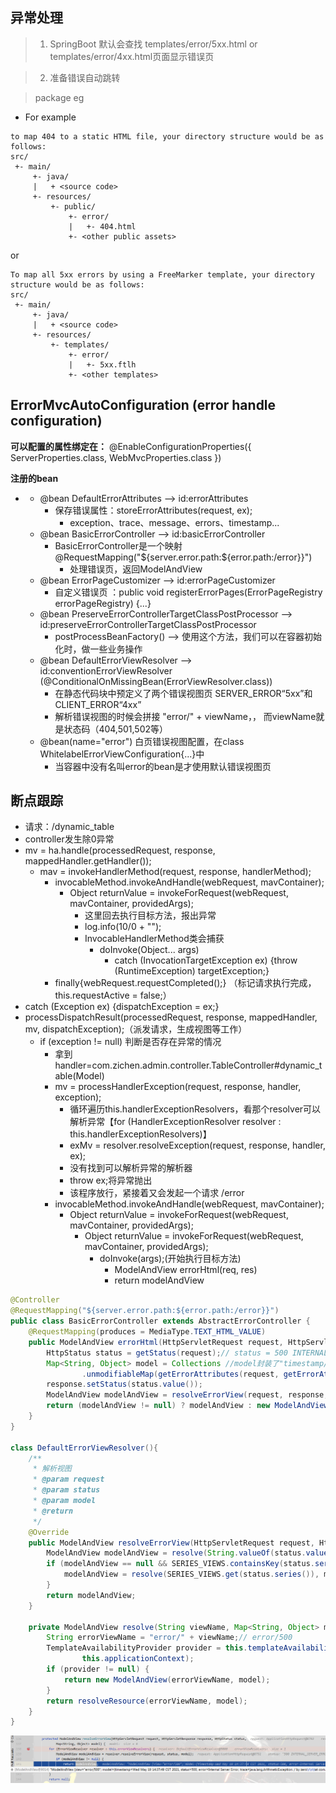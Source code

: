 ## 异常处理

> 1. SpringBoot 默认会查找 templates/error/5xx.html or templates/error/4xx.html页面显示错误页


> 2. 准备错误自动跳转

> package eg

- For example
```text
to map 404 to a static HTML file, your directory structure would be as follows:
src/
 +- main/
     +- java/
     |   + <source code>
     +- resources/
         +- public/
             +- error/
             |   +- 404.html
             +- <other public assets>
```
or
```text
To map all 5xx errors by using a FreeMarker template, your directory structure would be as follows:
src/
 +- main/
     +- java/
     |   + <source code>
     +- resources/
         +- templates/
             +- error/
             |   +- 5xx.ftlh
             +- <other templates>
```

## ErrorMvcAutoConfiguration (error handle configuration)
**可以配置的属性绑定在：** @EnableConfigurationProperties({ ServerProperties.class, WebMvcProperties.class })

**注册的bean**

- 
    - @bean DefaultErrorAttributes   --> id:errorAttributes
        - 保存错误属性：storeErrorAttributes(request, ex);
            - exception、trace、message、errors、timestamp...
    - @bean BasicErrorController  --> id:basicErrorController
        - BasicErrorController是一个映射  @RequestMapping("${server.error.path:${error.path:/error}}")
            - 处理错误页，返回ModelAndView
    - @bean ErrorPageCustomizer  --> id:errorPageCustomizer
        - 自定义错误页 ：public void registerErrorPages(ErrorPageRegistry errorPageRegistry) {...}
    - @bean PreserveErrorControllerTargetClassPostProcessor  --> id:preserveErrorControllerTargetClassPostProcessor
        - postProcessBeanFactory() --> 使用这个方法，我们可以在容器初始化时，做一些业务操作
    - @bean DefaultErrorViewResolver  --> id:conventionErrorViewResolver   (@ConditionalOnMissingBean(ErrorViewResolver.class))
        - 在静态代码块中预定义了两个错误视图页 SERVER_ERROR“5xx”和 CLIENT_ERROR“4xx”
        - 解析错误视图的时候会拼接 "error/" + viewName，， 而viewName就是状态码（404,501,502等）
    - @bean(name="error") 白页错误视图配置，在class WhitelabelErrorViewConfiguration{...}中
        - 当容器中没有名叫error的bean是才使用默认错误视图页
    
## 断点跟踪
- 请求：/dynamic_table
- controller发生除0异常
- mv = ha.handle(processedRequest, response, mappedHandler.getHandler());
    - mav = invokeHandlerMethod(request, response, handlerMethod);
        - invocableMethod.invokeAndHandle(webRequest, mavContainer);
            - Object returnValue = invokeForRequest(webRequest, mavContainer, providedArgs);
                - 这里回去执行目标方法，报出异常
                - log.info(10/0 + "");
                - InvocableHandlerMethod类会捕获
                    - doInvoke(Object... args)
                        - catch (InvocationTargetException ex) {throw (RuntimeException) targetException;}
        - finally{webRequest.requestCompleted();} （标记请求执行完成，this.requestActive = false;）
- catch (Exception ex) {dispatchException = ex;}
- processDispatchResult(processedRequest, response, mappedHandler, mv, dispatchException);（派发请求，生成视图等工作）
    - if (exception != null) 判断是否存在异常的情况
        - 拿到handler=com.zichen.admin.controller.TableController#dynamic_table(Model)
        - mv = processHandlerException(request, response, handler, exception);
            - 循环遍历this.handlerExceptionResolvers，看那个resolver可以解析异常【for (HandlerExceptionResolver resolver : this.handlerExceptionResolvers)】
            - exMv = resolver.resolveException(request, response, handler, ex);
            - 没有找到可以解析异常的解析器
            - throw ex;将异常抛出
            - 该程序放行，紧接着又会发起一个请求 /error
        - invocableMethod.invokeAndHandle(webRequest, mavContainer);
            - Object returnValue = invokeForRequest(webRequest, mavContainer, providedArgs);
                - Object returnValue = invokeForRequest(webRequest, mavContainer, providedArgs);
                    - doInvoke(args);(开始执行目标方法)
                        - ModelAndView errorHtml(req, res)
                        - return modelAndView
    
```java
@Controller
@RequestMapping("${server.error.path:${error.path:/error}}")
public class BasicErrorController extends AbstractErrorController {
    @RequestMapping(produces = MediaType.TEXT_HTML_VALUE)
    public ModelAndView errorHtml(HttpServletRequest request, HttpServletResponse response) {
        HttpStatus status = getStatus(request);// status = 500 INTERNAL_SERVER_ERROR
        Map<String, Object> model = Collections //model封装了"timestamp/status(500)/error(Internal Server Error)/trace/message(/by zero)/path"
                .unmodifiableMap(getErrorAttributes(request, getErrorAttributeOptions(request, MediaType.TEXT_HTML)));
        response.setStatus(status.value());
        ModelAndView modelAndView = resolveErrorView(request, response, status, model);
        return (modelAndView != null) ? modelAndView : new ModelAndView("error", model);
    }
}

class DefaultErrorViewResolver(){
    /**
     * 解析视图
     * @param request
     * @param status
     * @param model
     * @return
     */
    @Override
    public ModelAndView resolveErrorView(HttpServletRequest request, HttpStatus status, Map<String, Object> model) {
        ModelAndView modelAndView = resolve(String.valueOf(status.value()), model);
        if (modelAndView == null && SERIES_VIEWS.containsKey(status.series())) {
            modelAndView = resolve(SERIES_VIEWS.get(status.series()), model);
        }
        return modelAndView;
    }

    private ModelAndView resolve(String viewName, Map<String, Object> model) {
        String errorViewName = "error/" + viewName;// error/500
        TemplateAvailabilityProvider provider = this.templateAvailabilityProviders.getProvider(errorViewName,
                this.applicationContext);
        if (provider != null) {
            return new ModelAndView(errorViewName, model);
        }
        return resolveResource(errorViewName, model);
    }
}
```

![image-ModelAndView封装情况](../image/ModelAndView封装情况.png)